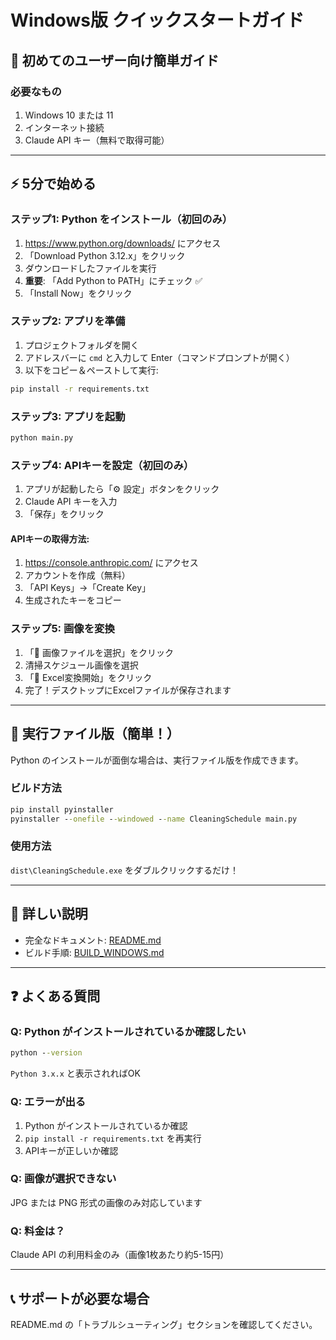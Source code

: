 # Windows版 クイックスタートガイド

## 🚀 初めてのユーザー向け簡単ガイド

### 必要なもの

1. Windows 10 または 11
2. インターネット接続
3. Claude API キー（無料で取得可能）

---

## ⚡ 5分で始める

### ステップ1: Python をインストール（初回のみ）

1. https://www.python.org/downloads/ にアクセス
2. 「Download Python 3.12.x」をクリック
3. ダウンロードしたファイルを実行
4. **重要**: 「Add Python to PATH」にチェック ✅
5. 「Install Now」をクリック

### ステップ2: アプリを準備

1. プロジェクトフォルダを開く
2. アドレスバーに `cmd` と入力して Enter（コマンドプロンプトが開く）
3. 以下をコピー＆ペーストして実行:

```cmd
pip install -r requirements.txt
```

### ステップ3: アプリを起動

```cmd
python main.py
```

### ステップ4: APIキーを設定（初回のみ）

1. アプリが起動したら「⚙️ 設定」ボタンをクリック
2. Claude API キーを入力
3. 「保存」をクリック

#### APIキーの取得方法:

1. https://console.anthropic.com/ にアクセス
2. アカウントを作成（無料）
3. 「API Keys」→「Create Key」
4. 生成されたキーをコピー

### ステップ5: 画像を変換

1. 「📁 画像ファイルを選択」をクリック
2. 清掃スケジュール画像を選択
3. 「🚀 Excel変換開始」をクリック
4. 完了！デスクトップにExcelファイルが保存されます

---

## 🎁 実行ファイル版（簡単！）

Python のインストールが面倒な場合は、実行ファイル版を作成できます。

### ビルド方法

```cmd
pip install pyinstaller
pyinstaller --onefile --windowed --name CleaningSchedule main.py
```

### 使用方法

`dist\CleaningSchedule.exe` をダブルクリックするだけ！

---

## 📖 詳しい説明

- 完全なドキュメント: [README.md](README.md)
- ビルド手順: [BUILD_WINDOWS.md](BUILD_WINDOWS.md)

---

## ❓ よくある質問

### Q: Python がインストールされているか確認したい

```cmd
python --version
```

`Python 3.x.x` と表示されればOK

### Q: エラーが出る

1. Python がインストールされているか確認
2. `pip install -r requirements.txt` を再実行
3. APIキーが正しいか確認

### Q: 画像が選択できない

JPG または PNG 形式の画像のみ対応しています

### Q: 料金は？

Claude API の利用料金のみ（画像1枚あたり約5-15円）

---

## 📞 サポートが必要な場合

README.md の「トラブルシューティング」セクションを確認してください。

